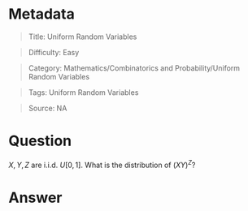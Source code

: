 # Metadata
> Title: Uniform Random Variables

> Difficulty: Easy

> Category: Mathematics/Combinatorics and Probability/Uniform Random Variables

> Tags: Uniform Random Variables

> Source: NA

# Question
$X, Y, Z$ are i.i.d. $U[0,1]$. What is the distribution of $(XY)^Z$?

# Answer
